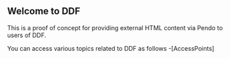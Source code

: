 ## Welcome to DDF

This is a proof of concept for providing external HTML content via Pendo to users of DDF.

You can access various topics related to DDF as follows
-[AccessPoints]
